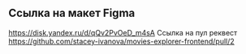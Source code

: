 ## Ссылка на макет Figma

https://disk.yandex.ru/d/qQv2PvOeD_m4sA
Ссылка на пул реквест
https://github.com/stacey-ivanova/movies-explorer-frontend/pull/2

